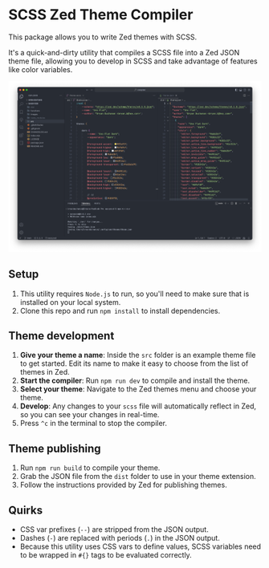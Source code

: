 # SCSS Zed Theme Compiler

This package allows you to write Zed themes with SCSS.

It's a quick-and-dirty utility that compiles a SCSS file into a Zed JSON theme file, allowing you to develop in SCSS and take advantage of features like color variables.

![Sassy Zed](./images/preview.png)

## Setup

1. This utility requires `Node.js` to run, so you'll need to make sure that is installed on your local system.
1. Clone this repo and run `npm install` to install dependencies.

## Theme development

1. **Give your theme a name**: Inside the `src` folder is an example theme file to get started. Edit its name to make it easy to choose from the list of themes in Zed.
1. **Start the compiler**: Run `npm run dev` to compile and install the theme.
1. **Select your theme**: Navigate to the Zed themes menu and choose your theme.
1. **Develop**: Any changes to your `scss` file will automatically reflect in Zed, so you can see your changes in real-time.
1. Press `^c` in the terminal to stop the compiler.

## Theme publishing

1. Run `npm run build` to compile your theme.
1. Grab the JSON file from the `dist` folder to use in your theme extension.
1. Follow the instructions provided by Zed for publishing themes.

## Quirks

- CSS var prefixes (`--`) are stripped from the JSON output.
- Dashes (`-`) are replaced with periods (`.`) in the JSON output.
- Because this utility uses CSS vars to define values, SCSS variables need to be wrapped in `#{}` tags to be evaluated correctly.
